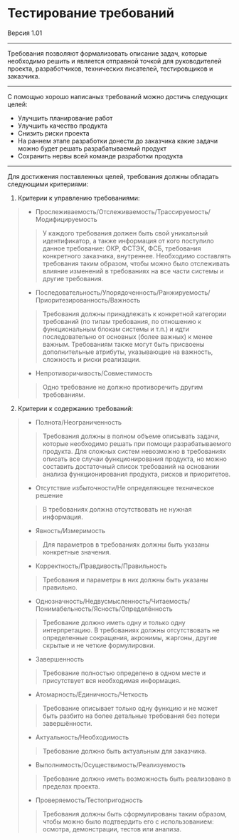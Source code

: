 # Тестирование требований  
Версия 1.01  
___  
Требования позволяют формализовать описание задач, которые необходимо решить и является отправной точкой для руководителей проекта, разработчиков, технических писателей, тестировщиков и заказчика.  
___  
С помощью хорошо написаных требований можно достичь следующих целей:  
- Улучшить планирование работ  
- Улучшить качество продукта  
- Снизить риски проекта  
- На раннем этапе разработки донести до заказчика какие задачи можно будет решать разрабатываемый продукт  
- Сохранить нервы всей команде разработки продукта  
___  
Для достижения поставленных целей, требования должны обладать следующими критериями:  
1. Критерии к управлению требованиями:  
> - Прослеживаемость/Отслеживаемость/Трассируемость/Модифицируемость  
>> У каждого требования должен быть свой уникальный идентификатор, а также информация от кого поступило данное требование: ОКР, ФСТЭК, ФСБ, требования конкретного заказчика, внутреннее. Необходимо составлять требования таким образом, чтобы можно было отслеживать влияние изменений в требованиях на все части системы и другие требования.  
> - Последовательность/Упорядоченность/Ранжируемость/Приоритезированность/Важность  
>> Требования должны принадлежать к конкретной категории требований (по типам требования, по отношению к функциональным блокам системы и т.п.) и идти последовательно от основных (более важных) к менее важным. Требованиям также могут быть присвоены дополнительные атрибуты, указывающие на важность, сложность и риски реализации.  
> - Непротиворичивость/Совместимость
>> Одно требование не должно противоречить другим требованиям.  
2. Критерии к содержанию требований:  
> - Полнота/Неограниченность  
>> Требования должны в полном объеме описывать задачи, которые необходимо решать при помощи разрабатываемого продукта. 
>> Для сложных систем невозможно в требованиях описать все случаи функционирования продукта, но можно составить достаточный список требований на основании анализа функционирования продукта, рисков и приоритетов.  
> - Отсутствие избыточности/Не определяющее техническое решение  
>> В требованиях должна отсутствовать не нужная информация.  
> - Явность/Измеримость  
>> Для параметров в требованиях должны быть указаны конкретные значения.  
> - Корректность/Правдивость/Правильность  
>> Требования и параметры в них должны быть указаны правильно.  
> - Однозначность/Недвусмысленность/Читаемость/Понимабельность/Ясность/Определённость  
>> Требование должно иметь одну и только одну интерпретацию. В требованиях должны отсутствовать не определенные сокращения, акронимы, жаргоны, другие скрытые и не четкие формулировки.  
> - Завершенность  
>> Требование полностью определено в одном месте и присутствует вся необходимая информация.  
> - Атомарность/Единичность/Четкость  
>> Требование описывает только одну функцию и не может быть разбито на более детальные требования без потери завершённости.  
> - Актуальность/Необходимость  
>> Требование должно быть актуальным для заказчика.  
> - Выполнимость/Осуществимость/Реализуемость  
>> Требование должно иметь возможность быть реализовано в пределах проекта.  
> - Проверяемость/Тестопригодность  
>> Требования должны быть сформулированы таким образом, чтобы можно было подтвердить его с использованием: осмотра, демонстрации, тестов или анализа.  
